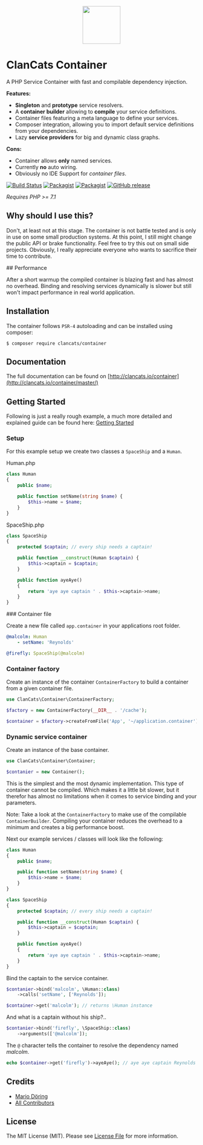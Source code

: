 <p align="center"><a href="http://clancats.io/container/master/" target="_blank">
    <img width="100px" src="http://clancats.io/assets/media/img/logo/container.png">
</a></p>


# ClanCats Container

A PHP Service Container with fast and compilable dependency injection. 

**Features:**

 * **Singleton** and **prototype** service resolvers.
 * A **container builder** allowing to **compile** your service definitions.
 * Container files featuring a meta language to define your services.
 * Composer integration, allowing you to import default service definitions from your dependencies.
 * Lazy **service providers** for big and dynamic class graphs.

**Cons:**

 * Container allows **only** named services.
 * Currently **no** auto wiring.
 * Obviously no IDE Support for _container files_.

[![Build Status](https://travis-ci.org/ClanCats/Container.svg?branch=master)](https://travis-ci.org/ClanCats/Container)
[![Packagist](https://img.shields.io/packagist/dt/clancats/container.svg)](https://packagist.org/packages/clancats/container)
[![Packagist](https://img.shields.io/packagist/l/clancats/container.svg)](https://github.com/ClanCats/Container/blob/master/LICENSE)
[![GitHub release](https://img.shields.io/github/release/clancats/container.svg)](https://github.com/ClanCats/Container/releases)

_Requires PHP >= 7.1_

## Why should I use this? 

Don't, at least not at this stage. The container is not battle tested and is only in use on some small production systems. At this point, I still might change the public API or brake functionality. Feel free to try this out on small side projects. Obviously, I really appreciate everyone who wants to sacrifice their time to contribute.

## Performance

After a short warmup the compiled container is blazing fast and has almost no overhead. Binding and resolving services dynamically is slower but still won't impact performance in real world application.

## Installation

The container follows `PSR-4` autoloading and can be installed using composer:

```
$ composer require clancats/container
```

## Documentation

The full documentation can be found on [http://clancats.io/container](http://clancats.io/container/master/)

## Getting Started 

Following is just a really rough example, a much more detailed and explained guide can be found here: [Getting Started](http://clancats.io/container/master/usage/)

### Setup 

For this example setup we create two classes a `SpaceShip` and a `Human`.

Human.php

```php
class Human
{
	public $name;

	public function setName(string $name) {
		$this->name = $name;
	}
}
```

SpaceShip.php

```php
class SpaceShip
{
	protected $captain; // every ship needs a captain!

	public function __construct(Human $captain) {
		$this->captain = $captain;
	}

	public function ayeAye()
	{
		return 'aye aye captain ' . $this->captain->name;
	}
}
```

### Container file

Create a new file called `app.container` in your applications root folder.

```yml
@malcolm: Human
	- setName: 'Reynolds'

@firefly: SpaceShip(@malcolm)
```

### Container factory

Create an instance of the container `ContainerFactory` to build a container from a given container file.

```php
use ClanCats\Container\ContainerFactory;

$factory = new ContainerFactory(__DIR__ . '/cache');

$container = $factory->createFromFile('App', '~/application.container');
```

### Dynamic service container

Create an instance of the base container.

```php
use ClanCats\Container\Container;

$contanier = new Container();
```

This is the simplest and the most dynamic implementation. This type of container cannot be compiled. Which makes it a little bit slower, but it therefor has almost no limitations when it comes to service binding and your parameters.

Note: Take a look at the `ContainerFactory` to make use of the compilable `ContainerBuilder`. Compiling your container reduces the overhead to a minimum and creates a big performance boost. 

Next our example services / classes will look like the following:

```php
class Human
{
	public $name;

	public function setName(string $name) {
		$this->name = $name;
	}
}

class SpaceShip 
{
	protected $captain; // every ship needs a captain!

	public function __construct(Human $captain) {
		$this->captain = $captain;
	}

	public function ayeAye()
	{
		return 'aye aye captain ' . $this->captain->name;
	}
}
```

Bind the captain to the service container.

```php
$contanier->bind('malcolm', \Human::class)
	->calls('setName', ['Reynolds']);

$container->get('malcolm'); // returns \Human instance
```
And what is a captain without his ship?..

```php
$contanier->bind('firefly', \SpaceShip::class)
	->arguments(['@malcolm']);
```

The `@` character tells the container to resolve the dependency named *malcolm*.

```php
echo $container->get('firefly')->ayeAye(); // aye aye captain Reynolds
```

## Credits

- [Mario Döring](https://github.com/mario-deluna)
- [All Contributors](https://github.com/ClanCats/Container/contributors)

## License

The MIT License (MIT). Please see [License File](https://github.com/ClanCats/Container/blob/master/LICENSE) for more information.
